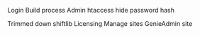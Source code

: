 Login
Build process
Admin htaccess
hide password hash

Trimmed down shiftlib
Licensing
Manage sites
GenieAdmin site
